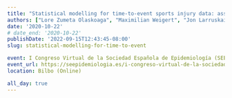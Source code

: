 ```yaml
---
title: "Statistical modelling for time-to-event sports injury data: assessing biomechanical risk factors"
authors: ["Lore Zumeta Olaskoaga", "Maximilian Weigert", "Jon Larruskain", "Eder Bikandi", "Helmut Küchenhoff", "Dae-Jin Lee"]
date: '2020-10-22'
# date_end: '2020-10-22'
publishDate: '2022-09-15T12:43:45-08:00'
slug: statistical-modelling-for-time-to-event

event: I Congreso Virtual de la Sociedad Española de Epidemiología (SEE) y da Associação Portuguesa de Epidemiologia (APE)
event_url: https://seepidemiologia.es/i-congreso-virtual-de-la-sociedad-espanola-de-epidemiologia-see-y-de-la-associacao-portuguesa-de-epidemiologia-ape/
location: Bilbo (Online)

all_day: true
---
```

